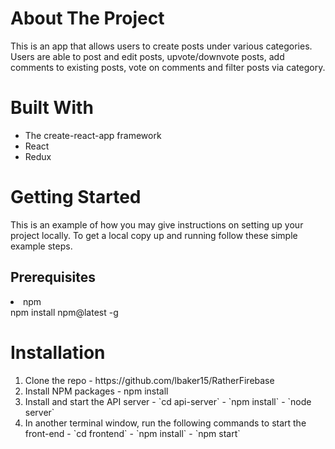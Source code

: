 
<h1>About The Project</h1>
<p>This is an app that allows users to create posts under various categories.  Users are able to post and edit posts, upvote/downvote posts, add comments to existing posts, vote on comments and filter posts via category.</p>

<h1>Built With</h1>
<ul>
<li>The create-react-app framework</li>
<li>React</li>
<li>Redux</li>
</ul>

<h1>Getting Started</h1>
This is an example of how you may give instructions on setting up your project locally. To get a local copy up and running follow these simple example steps.
<h2>Prerequisites</h3>
<li>npm</li>
npm install npm@latest -g

<h1>Installation</h1>
<ol>
<li>Clone the repo - https://github.com/lbaker15/RatherFirebase</li>
<li>Install NPM packages - npm install</li>
<li>Install and start the API server
    - `cd api-server`
    - `npm install`
    - `node server`</li>
<li>In another terminal window, run the following commands to start the front-end
    - `cd frontend`
    - `npm install`
    - `npm start`</li>
</ol>


